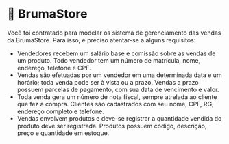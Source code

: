# :convenience_store: BrumaStore

Você foi contratado para modelar os sistema de gerenciamento das vendas da BrumaStore. Para isso, é preciso atentar-se a alguns requisitos:

* Vendedores recebem um salário base e comissão sobre as vendas de um produto. Todo vendedor tem um número de matrícula, nome, endereço, telefone e CPF. 
* Vendas são efetuadas por um vendedor em uma determinada data e um horário; toda venda pode ser à vista ou a prazo. Vendas a prazo possuem parcelas de pagamento, com sua data de vencimento e valor. 
* Toda venda gera um número de nota fiscal, sempre atrelada ao cliente que fez a compra. Clientes são cadastrados com seu nome, CPF, RG, endereço completo e telefone. 
* Vendas envolvem produtos e deve-se registrar a quantidade vendida do produto deve ser registrada. Produtos possuem código, descrição, preço e quantidade em estoque.
